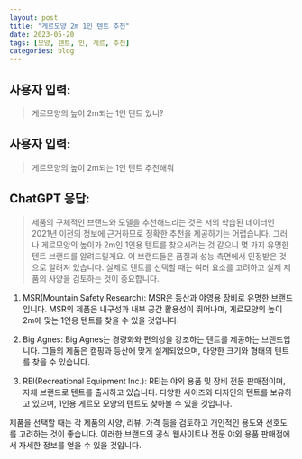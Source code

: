 ```yaml
---
layout: post
title: "게르모양 2m 1인 텐트 추천"
date: 2023-05-20
tags: [모양, 텐트, 인, 게르, 추천]
categories: blog
---
```


## 사용자 입력:
> 게르모양의 높이 2m되는 1인 텐트 있니?

## 사용자 입력:
> 게르모양의 높이 2m되는 1인 텐트 추천해줘

## ChatGPT 응답:
> 제품의 구체적인 브랜드와 모델을 추천해드리는 것은 저의 학습된 데이터인 2021년 이전의 정보에 근거하므로 정확한 추천을 제공하기는 어렵습니다. 그러나 게르모양의 높이가 2m인 1인용 텐트를 찾으시려는 것 같으니 몇 가지 유명한 텐트 브랜드를 알려드릴게요. 이 브랜드들은 품질과 성능 측면에서 인정받은 것으로 알려져 있습니다. 실제로 텐트를 선택할 때는 여러 요소를 고려하고 실제 제품의 사양을 검토하는 것이 중요합니다.

1. MSR(Mountain Safety Research): MSR은 등산과 야영용 장비로 유명한 브랜드입니다. MSR의 제품은 내구성과 내부 공간 활용성이 뛰어나며, 게르모양의 높이 2m에 맞는 1인용 텐트를 찾을 수 있을 것입니다.

2. Big Agnes: Big Agnes는 경량화와 편의성을 강조하는 텐트를 제공하는 브랜드입니다. 그들의 제품은 캠핑과 등산에 맞게 설계되었으며, 다양한 크기와 형태의 텐트를 찾을 수 있습니다.

3. REI(Recreational Equipment Inc.): REI는 야외 용품 및 장비 전문 판매점이며, 자체 브랜드로 텐트를 출시하고 있습니다. 다양한 사이즈와 디자인의 텐트를 보유하고 있으며, 1인용 게르모 모양의 텐트도 찾아볼 수 있을 것입니다.

제품을 선택할 때는 각 제품의 사양, 리뷰, 가격 등을 검토하고 개인적인 용도와 선호도를 고려하는 것이 좋습니다. 이러한 브랜드의 공식 웹사이트나 전문 야외 용품 판매점에서 자세한 정보를 얻을 수 있을 것입니다.

